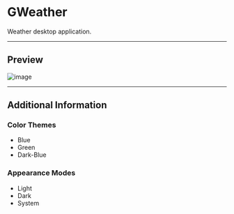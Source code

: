 # GWeather
Weather desktop application.
___________________________________________________________________________________________________________________
## Preview
![image](https://github.com/Gavriel770U/GWeather/assets/71229809/40d6bbf2-3cdd-4d33-9e9e-e567f8cf14e8)
___________________________________________________________________________________________________________________
## Additional Information
### Color Themes
* Blue
* Green
* Dark-Blue
### Appearance Modes
* Light
* Dark
* System
